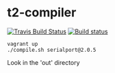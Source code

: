 # t2-compiler


[![Travis Build Status](https://travis-ci.org/tessel/t2-compiler.svg?branch=master)](https://travis-ci.org/tessel/t2-compiler) 
[![Build status](https://ci.appveyor.com/api/projects/status/fsjh9hxbf1w09794?svg=true)](https://ci.appveyor.com/project/rwaldron/t2-compiler)



```
vagrant up
./compile.sh serialport@2.0.5
```

Look in the 'out' directory
